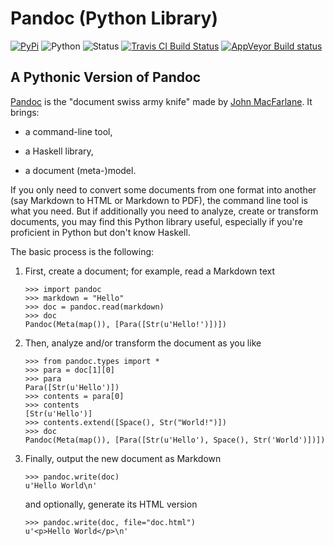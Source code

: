 
Pandoc (Python Library)
================================================================================

[![PyPi](https://img.shields.io/pypi/v/pandoc.svg)](https://pypi.python.org/pypi/pandoc)
![Python](https://img.shields.io/pypi/pyversions/pandoc.svg)
![Status](https://img.shields.io/pypi/status/pandoc.svg)
[![Travis CI Build Status](https://travis-ci.org/boisgera/pandoc.svg?branch=master)](https://travis-ci.org/boisgera/pandoc)
[![AppVeyor Build status](https://ci.appveyor.com/api/projects/status/usube01hmjcl1m0t?svg=true)](https://ci.appveyor.com/project/boisgera/pandoc)

A Pythonic Version of Pandoc
--------------------------------------------------------------------------------

[Pandoc] is the "document swiss army knife" made by [John MacFarlane].
It brings:

  - a command-line tool,

  - a Haskell library, 

  - a document (meta-)model.

If you only need to convert some documents from one format into another
(say Markdown to HTML or Markdown to PDF), 
the command line tool is what you need.
But if additionally you need to analyze, create or transform documents,
you may find this Python library useful,
especially if you're proficient in Python but don't know Haskell.

[Pandoc]: http://pandoc.org/
[John MacFarlane]: http://johnmacfarlane.net/
[Haskell]: https://www.haskell.org/
[Python]: https://www.python.org/

The basic process is the following:

 1. First, create a document; for example, read a Markdown text

        >>> import pandoc
        >>> markdown = "Hello"
        >>> doc = pandoc.read(markdown)
        >>> doc
        Pandoc(Meta(map()), [Para([Str(u'Hello!')])])

 2. Then, analyze and/or transform the document as you like

        >>> from pandoc.types import *
        >>> para = doc[1][0]
        >>> para
        Para([Str(u'Hello')])
        >>> contents = para[0]
        >>> contents
        [Str(u'Hello')]
        >>> contents.extend([Space(), Str("World!")])
        >>> doc
        Pandoc(Meta(map()), [Para([Str(u'Hello'), Space(), Str('World')])])

 3. Finally, output the new document as Markdown

        >>> pandoc.write(doc)
        u'Hello World\n'

    and optionally, generate its HTML version

        >>> pandoc.write(doc, file="doc.html")
        u'<p>Hello World</p>\n'



